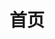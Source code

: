 ---
title: 首页
home: true
icon: home
heroText: LX Music Api Server
tagline: 适用于 LX Music 的解析接口服务器的 Python 实现
heroImage: https://img2.imgtp.com/2024/04/08/AaDnm8dY.png
actions:
  - text: 如何部署？
    link: /guide/readme.md
    type: primary
    icon: arrow-right
  - text: API调用
    link: /guide/api/api.md
    type: secondary
    icon: book
features:
  - title: 安全性高
    details: 拥有一个单独的安全模块，防止被恶意滥用
    icon: lock
  - title: 部署简单
    details: 只需要有一点点基础（指的是会看文档）即可在10分钟内部署完毕
    icon: rocket
  - title: 快速响应
    details: 采用aiohttp进行异步请求，毫秒级响应
    icon: magic
footer: 'Copyright © 2024 All Devloper'
footerHtml: true
---